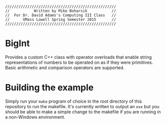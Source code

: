 ```
//////////////////////////////////////////////////
//           Written by Mike Boharsik           //
//  For Dr. David Adams's Computing III Class   //
//      UMass Lowell Spring Semester 2015       //
//////////////////////////////////////////////////
```

# BigInt
Provides a custom C++ class with operator overloads that enable string representations of numbers to be operated on as if they were primitives. Basic arithmetic and comparison operators are supported.

# Building the example
Simply run your `make` program of choice in the root directory of this repository to run the makefile. It's currently written to output an `exe` but you should be able to make a simple change to the makefile if you are running in a non-Windows environment.
